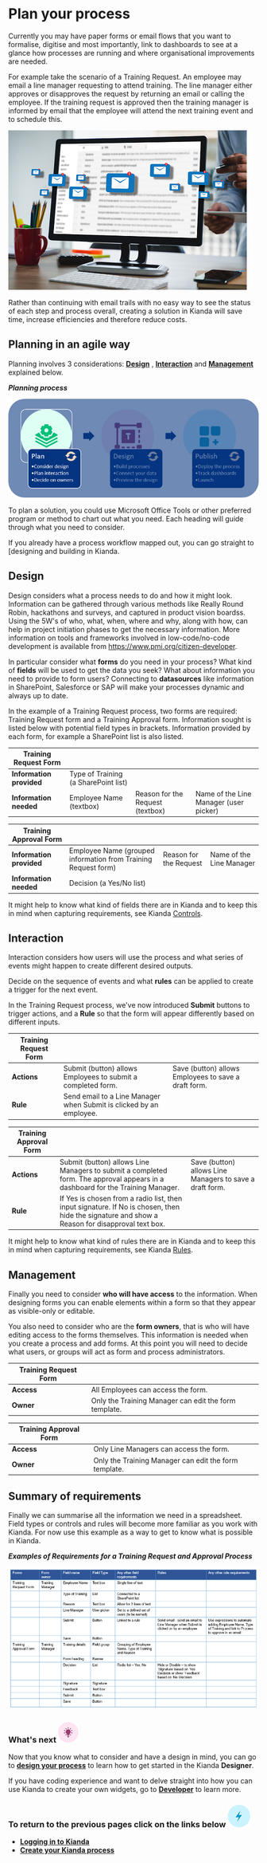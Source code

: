# Plan your process

Currently you may have paper forms or email flows that you want to formalise, digitise and most importantly, link to dashboards to see at a glance how processes are running and where organisational improvements are needed.

For example take the scenario of a Training Request. An employee may email a line manager requesting to attend training. The line manager either approves or disapproves the request by returning an email or calling the employee. If the training request is approved then the training manager is informed by email that the employee will attend the next training event and to schedule this. 

![Email trail](images/emails.png)



Rather than continuing with email trails with no easy way to see the status of each step and process overall, creating a solution in Kianda will save time, increase efficiencies and therefore reduce costs.



## Planning in an agile way

Planning involves 3 considerations: [**Design**](#design) , [**Interaction**](#interaction)  and [**Management**](#management) explained below.

***Planning process***

![Planning](images/highlightplan.png)

To plan a solution, you could use Microsoft Office Tools or other preferred program or method to chart out what you need. Each heading will guide through what you need to consider.

If you already have a process workflow mapped out, you can go straight to [designing and building in Kianda. 



## Design ##

Design considers what a process needs to do and how it might look. Information can be gathered through various methods like Really Round Robin, hackathons and surveys, and captured in product vision boardss. Using the 5W's of who, what, when, where and why, along with how, can help in project initiation phases to get the necessary information. More information on tools and frameworks involved in low-code/no-code development is available from https://www.pmi.org/citizen-developer.

In particular consider what **forms** do you need in your process? What kind of **fields** will be used to get the data you seek? What about information you need to provide to form users? Connecting to **datasources** like information in SharePoint, Salesforce or SAP will make your processes dynamic and always up to date.

In the example of a Training Request process, two forms are required: Training Request form and a Training Approval form. Information sought is listed below with potential field types in brackets. Information provided by each form, for example a SharePoint list is also listed.

| Training Request Form    |                                      |                                  |                                        |
| ------------------------ | ------------------------------------ | -------------------------------- | -------------------------------------- |
| **Information provided** | Type of Training (a SharePoint list) |                                  |                                        |
| **Information needed**   | Employee Name (textbox)              | Reason for the Request (textbox) | Name of the Line Manager (user picker) |

| Training Approval Form   |                                                              |                        |                          |
| ------------------------ | ------------------------------------------------------------ | ---------------------- | ------------------------ |
| **Information provided** | Employee Name (grouped information from Training Request form) | Reason for the Request | Name of the Line Manager |
| **Information needed**   | Decision (a Yes/No list)                                     |                        |                          |

It might help to know what kind of fields there are in Kianda and to keep this in mind when capturing requirements, see Kianda [Controls](/fields/readme.md).



## Interaction ##

Interaction considers how users will use the process and what series of events might happen to create different desired outputs. 

Decide on the sequence of events and what **rules** can be applied to create a trigger for the next event.

In the Training Request process, we've now introduced **Submit** buttons to trigger actions, and a **Rule** so that the form will appear differently based on different inputs.

| Training Request Form |                                                              |                                                      |
| --------------------- | ------------------------------------------------------------ | ---------------------------------------------------- |
| **Actions**           | Submit (button) allows Employees to submit a completed form. | Save (button) allows Employees to save a draft form. |
| **Rule**              | Send email to a Line Manager when Submit is clicked by an employee. |                                                      |

| Training Approval Form |                                                              |                                                          |
| ---------------------- | ------------------------------------------------------------ | -------------------------------------------------------- |
| **Actions**            | Submit (button) allows Line Managers to submit a completed form. The approval appears in a dashboard for the Training Manager. | Save (button) allows Line Managers to save a draft form. |
| **Rule**               | If Yes is chosen from a radio list, then input signature. If No is chosen, then hide the signature and show a Reason for disapproval text box. |                                                          |

It might help to know what kind of rules there are in Kianda and to keep this in mind when capturing requirements, see Kianda [Rules](/rules/readme2.md).



## Management ##

Finally you need to consider **who will have access** to the information. When designing forms you can enable elements within a form so that they appear as visible-only or editable. 

You also need to consider who are the **form owners**, that is who will have editing access to the forms themselves. This information is needed when you create a process and add forms. At this point you will need to decide what users, or groups will act as form and process administrators. 

| Training Request Form |                                                       |
| --------------------- | ----------------------------------------------------- |
| **Access**            | All Employees can access the form.                    |
| **Owner**             | Only the Training Manager can edit the form template. |

| Training Approval Form |                                                       |
| ---------------------- | ----------------------------------------------------- |
| **Access**             | Only Line Managers can access the form.               |
| **Owner**              | Only the Training Manager can edit the form template. |



## Summary of requirements ##

Finally we can summarise all the information we need in a spreadsheet. Field types or controls and rules will become more familiar as you work with Kianda. For now use this example as a way to get to know what is possible in Kianda.

***Examples of Requirements for a Training Request and Approval Process***

![Training Process requirements](images/trainingreq_orig.png)



### What's next  ![Idea icon](images/18.png) ###

Now that you know what to consider and have a design in mind, you can go to [**design your process**](getting-started/design_process.md) to learn how to get started in the Kianda **Designer**.

If you have coding experience and want to delve straight into how you can use Kianda to create your own widgets, go to **[Developer](getting-started/developer.md)** to learn more.




### **To return to the previous pages click on the links below**  ![Idea icon](images/10.png) 

- **[Logging in to Kianda](getting-started/logging_in.md)**
- **[Create your Kianda process](getting-started/create_process.md)**



